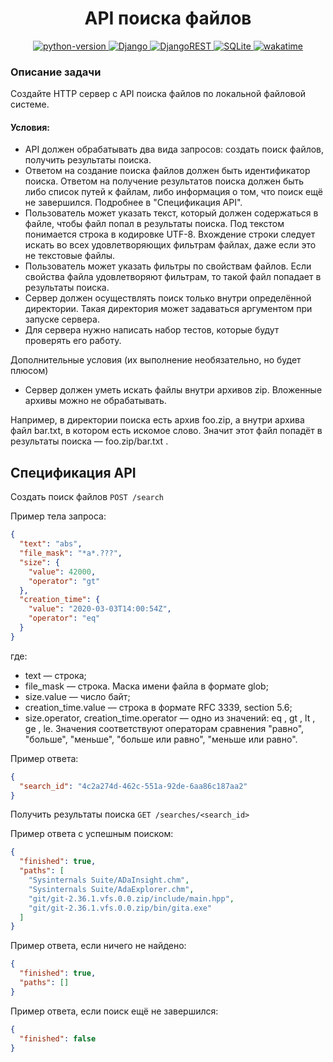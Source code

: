 <h1 align="center"> API поиска файлов </h1>

<p align="center">
  <a href="https://badgen.net/badge/python/3.10 | 3.11/blue">
      <img src="https://badgen.net/badge/python/3.10 | 3.11/blue" alt="python-version">
  </a>
  <a href="https://img.shields.io/badge/django-%23092E20.svg?style=for-the-badge&logo=django&logoColor=white">
    <img alt="Django" src="https://img.shields.io/badge/django-%23092E20.svg?style=for-the-badge&logo=django&logoColor=white">
  </a>
  <a href="https://img.shields.io/badge/DJANGO-REST-ff1709?style=for-the-badge&logo=django&logoColor=white&color=ff1709&labelColor=gray">
    <img alt="DjangoREST" src="https://img.shields.io/badge/DJANGO-REST-ff1709?style=for-the-badge&logo=django&logoColor=white&color=ff1709&labelColor=gray">
  </a>
  <a href="https://img.shields.io/badge/sqlite-%2307405e.svg?style=for-the-badge&logo=sqlite&logoColor=white">
    <img alt="SQLite" src="https://img.shields.io/badge/sqlite-%2307405e.svg?style=for-the-badge&logo=sqlite&logoColor=white">
  </a>
   <a href="https://wakatime.com/badge/user/0e21c3c1-25e0-47ee-9c0f-77ef4b6b71e2/project/d35ca18a-238f-49d8-a7ea-3126f604222c">
      <img src="https://wakatime.com/badge/user/0e21c3c1-25e0-47ee-9c0f-77ef4b6b71e2/project/d35ca18a-238f-49d8-a7ea-3126f604222c.svg" alt="wakatime">
   </a>
</p>

<p align="center">

</p>

### Описание задачи

Создайте HTTP сервер с API поиска файлов по локальной файловой системе.

#### Условия:

- API должен обрабатывать два вида запросов: создать поиск файлов, получить результаты поиска.
- Ответом на создание поиска файлов должен быть идентификатор поиска. Ответом на получение результатов поиска должен
  быть либо список путей к файлам, либо информация о том, что поиск ещё не завершился. Подробнее в "Спецификация API".
- Пользователь может указать текст, который должен содержаться в файле, чтобы файл попал в результаты поиска. Под
  текстом понимается строка в кодировке UTF-8. Вхождение строки следует искать во всех удовлетворяющих фильтрам файлах,
  даже если это не текстовые файлы.
- Пользователь может указать фильтры по свойствам файлов. Если свойства файла удовлетворяют фильтрам, то такой файл
  попадает в результаты поиска.
- Сервер должен осуществлять поиск только внутри определённой директории. Такая директория может задаваться аргументом
  при запуске сервера.
- Для сервера нужно написать набор тестов, которые будут проверять его работу.

Дополнительные условия (их выполнение необязательно, но будет плюсом)

- Сервер должен уметь искать файлы внутри архивов zip. Вложенные архивы можно не обрабатывать.

Например, в директории поиска есть архив foo.zip, а внутри архива файл bar.txt, в котором есть искомое слово. Значит
этот файл попадёт в результаты поиска — foo.zip/bar.txt .

## Спецификация API

Создать поиск файлов
`POST /search`

Пример тела запроса:

```json
{
  "text": "abs",
  "file_mask": "*a*.???",
  "size": {
    "value": 42000,
    "operator": "gt"
  },
  "creation_time": {
    "value": "2020-03-03T14:00:54Z",
    "operator": "eq"
  }
}
```

где:

- text — строка;
- file_mask — строка. Маска имени файла в формате glob;
- size.value — число байт;
- creation_time.value — строка в формате RFC 3339, section 5.6;
- size.operator, creation_time.operator — одно из значений: eq , gt , lt , ge , le. Значения соответствуют операторам
  сравнения "равно", "больше", "меньше", "больше или равно", "меньше или равно".

Пример ответа:

```json
{
  "search_id": "4c2a274d-462c-551a-92de-6aa86c187aa2"
}
```

Получить результаты поиска
`GET /searches/<search_id>`

Пример ответа с успешным поиском:

```json
{
  "finished": true,
  "paths": [
    "Sysinternals Suite/ADaInsight.chm",
    "Sysinternals Suite/AdaExplorer.chm",
    "git/git-2.36.1.vfs.0.0.zip/include/main.hpp",
    "git/git-2.36.1.vfs.0.0.zip/bin/gita.exe"
  ]
}
```

Пример ответа, если ничего не найдено:

```json
{
  "finished": true,
  "paths": []
}
```

Пример ответа, если поиск ещё не завершился:

```json
{
  "finished": false
}
```
